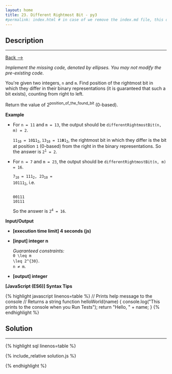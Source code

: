```yaml
---
layout: home
title: 23. Different Rightmost Bit - py3
#permalink: index.html # in case of we remove the index.md file, this doc will be the index page
---
```


<div class="row">
<div class="columnStmt" markdown="1">

## Description

---

[Back --> ](../README.md)

_Implement the missing code, denoted by ellipses. You may not modify the pre-existing code._

You're given two integers, <code>n</code> and <code>m</code>. Find position of the rightmost bit in which they differ in their binary representations (it is guaranteed that such a bit exists), counting from right to left.

Return the value of 2<sup>position_of_the_found_bit</sup> (0-based).

**Example**

- For <code>n = 11</code> and <code>m = 13</code>, the output should be
  <code>differentRightmostBit(n, m) = 2</code>.

  <code>11<sub>10</sub> = 10<b>1</b>1<sub>2</sub></code>, <code>13<sub>10</sub> = 11<b>0</b>1<sub>2</sub></code>, the rightmost bit in which they differ is the bit at position <code>1</code> (0-based) from the right in the binary representations.
So the answer is <code>2<sup>1</sup> = 2</code>.

- For <code>n = 7</code> and <code>m = 23</code>, the output should be
  <code>differentRightmostBit(n, m) = 16</code>.

  <code>7<sub>10</sub> = 111<sub>2</sub>, 23<sub>10</sub> = 10111<sub>2</sub></code>, i.e.

  <code>
  00111
  10111
  </code>

  So the answer is <code>2<sup>4</sup> = 16</code>.

**Input/Output**

- **[execution time limit] 4 seconds (js)**

- **[input] integer n**

  _Guaranteed constraints:_<br>
  <code type='math/tex'>0 \leq m \leq 2^{30}</code>.<br>
  <code type='math/tex'>n ≠ m</code>.

- **[output] integer**

**[JavaScript (ES6)] Syntax Tips**

{% highlight javascript linenos=table %}
// Prints help message to the console
// Returns a string
function helloWorld(name) {
console.log("This prints to the console when you Run Tests");
return "Hello, " + name;
}
{% endhighlight %}

</div>
<div class="columnSol" markdown="1">

## Solution

---

{% highlight sql linenos=table %}

{% include_relative solution.js %}

{% endhighlight %}

</div>
</div>
